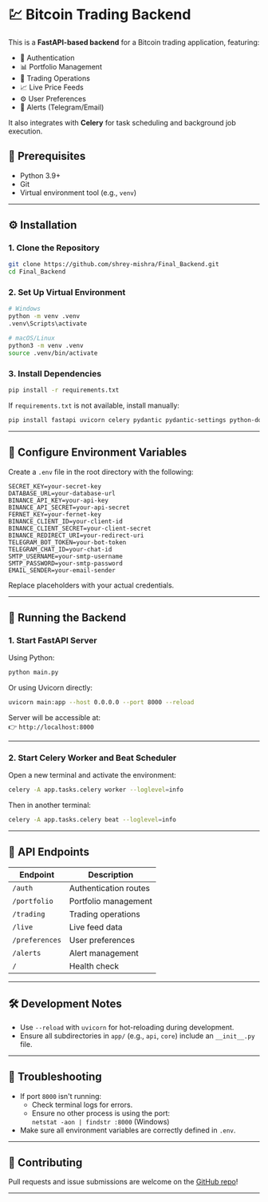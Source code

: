 
# 💹 Bitcoin Trading Backend

This is a **FastAPI-based backend** for a Bitcoin trading application, featuring:

- 🔐 Authentication  
- 📊 Portfolio Management  
- 💱 Trading Operations  
- 📈 Live Price Feeds  
- ⚙️ User Preferences  
- 🚨 Alerts (Telegram/Email)  

It also integrates with **Celery** for task scheduling and background job execution.



## 🚀 Prerequisites

- Python 3.9+
- Git
- Virtual environment tool (e.g., `venv`)

---

## ⚙️ Installation

### 1. Clone the Repository

```bash
git clone https://github.com/shrey-mishra/Final_Backend.git
cd Final_Backend
```

### 2. Set Up Virtual Environment

```bash
# Windows
python -m venv .venv
.venv\Scripts\activate

# macOS/Linux
python3 -m venv .venv
source .venv/bin/activate
```

### 3. Install Dependencies

```bash
pip install -r requirements.txt
```

If `requirements.txt` is not available, install manually:

```bash
pip install fastapi uvicorn celery pydantic pydantic-settings python-dotenv
```

---

## 🔐 Configure Environment Variables

Create a `.env` file in the root directory with the following:

```env
SECRET_KEY=your-secret-key
DATABASE_URL=your-database-url
BINANCE_API_KEY=your-api-key
BINANCE_API_SECRET=your-api-secret
FERNET_KEY=your-fernet-key
BINANCE_CLIENT_ID=your-client-id
BINANCE_CLIENT_SECRET=your-client-secret
BINANCE_REDIRECT_URI=your-redirect-uri
TELEGRAM_BOT_TOKEN=your-bot-token
TELEGRAM_CHAT_ID=your-chat-id
SMTP_USERNAME=your-smtp-username
SMTP_PASSWORD=your-smtp-password
EMAIL_SENDER=your-email-sender
```

Replace placeholders with your actual credentials.

---

## 🏃 Running the Backend

### 1. Start FastAPI Server

Using Python:
```bash
python main.py
```

Or using Uvicorn directly:
```bash
uvicorn main:app --host 0.0.0.0 --port 8000 --reload
```

Server will be accessible at:  
👉 `http://localhost:8000`

---

### 2. Start Celery Worker and Beat Scheduler

Open a new terminal and activate the environment:

```bash
celery -A app.tasks.celery worker --loglevel=info
```

Then in another terminal:

```bash
celery -A app.tasks.celery beat --loglevel=info
```

---

## 📡 API Endpoints

| Endpoint       | Description                |
|----------------|----------------------------|
| `/auth`        | Authentication routes      |
| `/portfolio`   | Portfolio management       |
| `/trading`     | Trading operations         |
| `/live`        | Live feed data             |
| `/preferences` | User preferences           |
| `/alerts`      | Alert management           |
| `/`            | Health check               |

---

## 🛠️ Development Notes

- Use `--reload` with `uvicorn` for hot-reloading during development.
- Ensure all subdirectories in `app/` (e.g., `api`, `core`) include an `__init__.py` file.

---

## 🧯 Troubleshooting

- If port `8000` isn't running:
  - Check terminal logs for errors.
  - Ensure no other process is using the port:  
    `netstat -aon | findstr :8000` (Windows)
- Make sure all environment variables are correctly defined in `.env`.

---

## 🤝 Contributing

Pull requests and issue submissions are welcome on the [GitHub repo](https://github.com/shrey-mishra/Final_Backend)!

---
